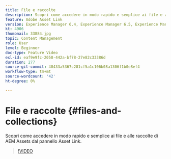 ```yaml
---
title: File e raccolte
description: Scopri come accedere in modo rapido e semplice ai file e alle raccolte di AEM Assets dal pannello Asset Link.
feature: Adobe Asset Link
version: Experience Manager 6.4, Experience Manager 6.5, Experience Manager as a Cloud Service
kt: 4906
thumbnail: 33884.jpg
topic: Content Management
role: User
level: Beginner
doc-type: Feature Video
exl-id: eaf9e9fc-2058-442a-bf78-27e82c33386d
duration: 277
source-git-commit: 48433a5367c281cf5a1c106b08a1306f1b0e8ef4
workflow-type: tm+mt
source-wordcount: '42'
ht-degree: 0%

---
```


# File e raccolte {#files-and-collections}

Scopri come accedere in modo rapido e semplice ai file e alle raccolte di AEM Assets dal pannello Asset Link.

>[!VIDEO](https://video.tv.adobe.com/v/38666?quality=12&learn=on&captions=ita)

